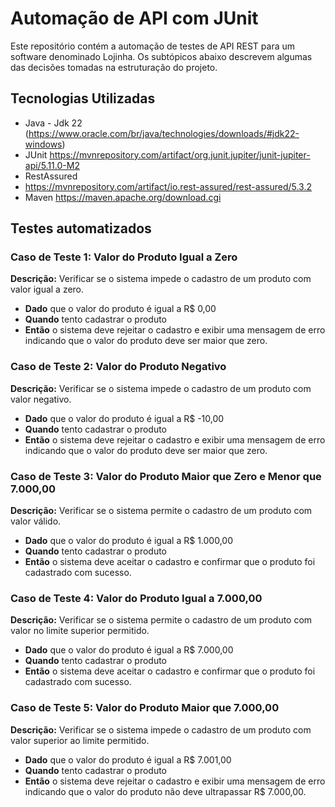 
# Automação de API com JUnit

Este repositório contém a automação de testes de API REST para um software denominado Lojinha. Os subtópicos abaixo descrevem algumas das decisões tomadas na estruturação do projeto.

## Tecnologias Utilizadas

-   Java - Jdk 22
    (https://www.oracle.com/br/java/technologies/downloads/#jdk22-windows)
-   JUnit
    https://mvnrepository.com/artifact/org.junit.jupiter/junit-jupiter-api/5.11.0-M2
-   RestAssured
- https://mvnrepository.com/artifact/io.rest-assured/rest-assured/5.3.2
-   Maven
    https://maven.apache.org/download.cgi

## Testes automatizados
### Caso de Teste 1: Valor do Produto Igual a Zero

**Descrição:** Verificar se o sistema impede o cadastro de um produto com valor igual a zero.

- **Dado** que o valor do produto é igual a R$ 0,00
- **Quando** tento cadastrar o produto
- **Então** o sistema deve rejeitar o cadastro e exibir uma mensagem de erro indicando que o valor do produto deve ser maior que zero.

### Caso de Teste 2: Valor do Produto Negativo

**Descrição:** Verificar se o sistema impede o cadastro de um produto com valor negativo.

- **Dado** que o valor do produto é igual a R$ -10,00
- **Quando** tento cadastrar o produto
- **Então** o sistema deve rejeitar o cadastro e exibir uma mensagem de erro indicando que o valor do produto deve ser maior que zero.

### Caso de Teste 3: Valor do Produto Maior que Zero e Menor que 7.000,00

**Descrição:** Verificar se o sistema permite o cadastro de um produto com valor válido.

- **Dado** que o valor do produto é igual a R$ 1.000,00
- **Quando** tento cadastrar o produto
- **Então** o sistema deve aceitar o cadastro e confirmar que o produto foi cadastrado com sucesso.

### Caso de Teste 4: Valor do Produto Igual a 7.000,00

**Descrição:** Verificar se o sistema permite o cadastro de um produto com valor no limite superior permitido.

- **Dado** que o valor do produto é igual a R$ 7.000,00
- **Quando** tento cadastrar o produto
- **Então** o sistema deve aceitar o cadastro e confirmar que o produto foi cadastrado com sucesso.

### Caso de Teste 5: Valor do Produto Maior que 7.000,00

**Descrição:** Verificar se o sistema impede o cadastro de um produto com valor superior ao limite permitido.

- **Dado** que o valor do produto é igual a R$ 7.001,00
- **Quando** tento cadastrar o produto
- **Então** o sistema deve rejeitar o cadastro e exibir uma mensagem de erro indicando que o valor do produto não deve ultrapassar R$ 7.000,00.